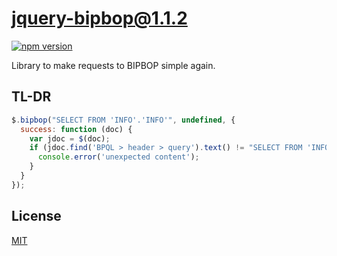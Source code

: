 # jquery-bipbop@1.1.2
 [![npm version](https://badge.fury.io/js/bipbop.svg)](https://npmjs.org/package/bipbop)

Library to make requests to BIPBOP simple again.


## TL-DR ##

```js
$.bipbop("SELECT FROM 'INFO'.'INFO'", undefined, {
  success: function (doc) {
    var jdoc = $(doc);
    if (jdoc.find('BPQL > header > query').text() != "SELECT FROM 'INFO'.'INFO'") {
      console.error('unexpected content');
    }
  }
});
```

## License
[MIT](https://opensource.org/licenses/MIT)
